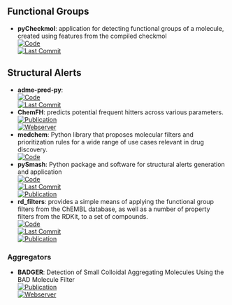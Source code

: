 
## **Functional Groups**
- **pyCheckmol**: application for detecting functional groups of a molecule, created using features from the compiled checkmol  
	[![Code](https://img.shields.io/github/stars/jeffrichardchemistry/pyCheckmol?style=for-the-badge&logo=github)](https://github.com/jeffrichardchemistry/pyCheckmol)  
	[![Last Commit](https://img.shields.io/github/last-commit/jeffrichardchemistry/pyCheckmol?style=for-the-badge&logo=github)](https://github.com/jeffrichardchemistry/pyCheckmol)  

## **Structural Alerts**
- **adme-pred-py**:   
	[![Code](https://img.shields.io/github/stars/ikmckenz/adme-pred-py?style=for-the-badge&logo=github)](https://github.com/ikmckenz/adme-pred-py)  
	[![Last Commit](https://img.shields.io/github/last-commit/ikmckenz/adme-pred-py?style=for-the-badge&logo=github)](https://github.com/ikmckenz/adme-pred-py)  
- **ChemFH**: predicts potential frequent hitters across various parameters.  
	[![Publication](https://img.shields.io/badge/Publication-Citations:0-blue?style=for-the-badge&logo=bookstack)](https://doi.org/10.1093/nar/gkae424)  
	[![Webserver](https://img.shields.io/badge/Webserver-online-brightgreen?style=for-the-badge&logo=cachet&logoColor=65FF8F)](https://chemfh.scbdd.com/)  
- **medchem**: Python library that proposes molecular filters and prioritization rules for a wide range of use cases relevant in drug discovery.  
	[![Code](https://img.shields.io/badge/Code)](https://medchem-docs.datamol.io/stable/)
- **pySmash**: Python package and software for structural alerts generation and application  
	[![Code](https://img.shields.io/github/stars/kotori-y/pySmash?style=for-the-badge&logo=github)](https://github.com/kotori-y/pySmash)  
	[![Last Commit](https://img.shields.io/github/last-commit/kotori-y/pySmash?style=for-the-badge&logo=github)](https://github.com/kotori-y/pySmash)  
	[![Publication](https://img.shields.io/badge/Publication-Citations:9-blue?style=for-the-badge&logo=bookstack)](https://doi.org/10.1093/bib/bbab017)  
- **rd_filters**: provides a simple means of applying the functional group filters from the ChEMBL database, as well as a number of property filters from the RDKit, to a set of compounds.  
	[![Code](https://img.shields.io/github/stars/PatWalters/rd_filters?style=for-the-badge&logo=github)](https://github.com/PatWalters/rd_filters)  
	[![Last Commit](https://img.shields.io/github/last-commit/PatWalters/rd_filters?style=for-the-badge&logo=github)](https://github.com/PatWalters/rd_filters)  
	[![Publication](https://img.shields.io/badge/Publication-Citations:2941-blue?style=for-the-badge&logo=bookstack)](https://doi.org/10.1021/jm901137j)  
### **Aggregators**
- **BADGER**: Detection of Small Colloidal Aggregating Molecules Using the BAD Molecule Filter  
	[![Publication](https://img.shields.io/badge/Publication-Citations:0-blue?style=for-the-badge&logo=bookstack)](https://doi.org/10.1021/acs.jcim.4c00363)  
	[![Webserver](https://img.shields.io/badge/Webserver-online-brightgreen?style=for-the-badge&logo=cachet&logoColor=65FF8F)](https://molmodlab-aau.com/Tools.html)  
